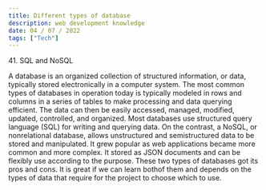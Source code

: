 ```yaml
---
title: Different types of database
description: web development knowledge
date: 04 / 07 / 2022
tags: ["Tech"]
---
```


<p>41. SQL and NoSQL</p>

<p>A database is an organized collection of structured information, or data, typically stored electronically in a computer system. The most common types of databases in operation today is typically modeled in rows and columns in a series of tables to make processing and data querying efficient. The data can then be easily accessed, managed, modified, updated, controlled, and organized. Most databases use structured query language (SQL) for writing and querying data. On the contrast, a NoSQL, or nonrelational database, allows unstructured and semistructured data to be stored and manipulated. It grew popular as web applications became more common and more complex. It stored as JSON documents and can be flexibly use according to the purpose. These two types of databases got its pros and cons. It is great if we can learn bothof them and depends on the types of data that require for the project to choose which to use.
</p>
